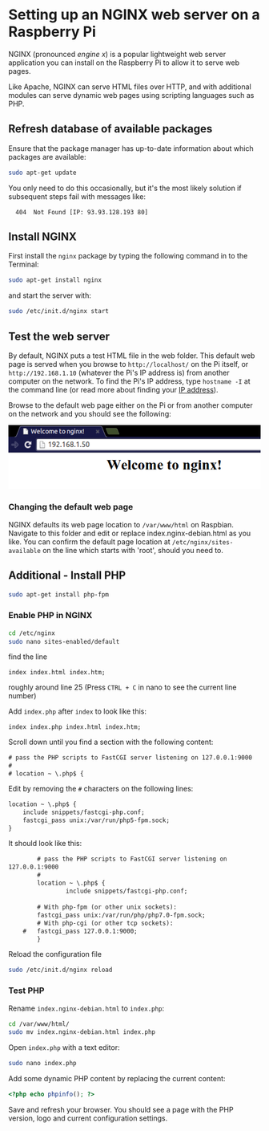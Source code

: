 # Setting up an NGINX web server on a Raspberry Pi

NGINX (pronounced *engine x*) is a popular lightweight web server application you can install on the Raspberry Pi to allow it to serve web pages.

Like Apache, NGINX can serve HTML files over HTTP, and with additional modules can serve dynamic web pages using scripting languages such as PHP.

## Refresh database of available packages

Ensure that the package manager has up-to-date information about which packages are available:  

```bash
sudo apt-get update
```

You only need to do this occasionally, but it's the most likely solution if subsequent steps fail with messages like:
```
  404  Not Found [IP: 93.93.128.193 80]
```

## Install NGINX

First install the `nginx` package by typing the following command in to the Terminal:

```bash
sudo apt-get install nginx
```

and start the server with:

```bash
sudo /etc/init.d/nginx start
```

## Test the web server

By default, NGINX puts a test HTML file in the web folder. This default web page is served when you browse to `http://localhost/` on the Pi itself, or `http://192.168.1.10` (whatever the Pi's IP address is) from another computer on the network. To find the Pi's IP address, type `hostname -I` at the command line (or read more about finding your [IP address](/remote-access/ip-address.md)).

Browse to the default web page either on the Pi or from another computer on the network and you should see the following:

![NGINX welcome page](/remote-access/web-server/images/nginx-welcome.png)

### Changing the default web page

NGINX defaults its web page location to `/var/www/html` on Raspbian. Navigate to this folder and edit or replace index.nginx-debian.html as you like. You can confirm the default page location at `/etc/nginx/sites-available` on the line which starts with 'root', should you need to.


## Additional - Install PHP

```bash
sudo apt-get install php-fpm
```

### Enable PHP in NGINX

```bash
cd /etc/nginx
sudo nano sites-enabled/default
```

find the line

```
index index.html index.htm;
```

roughly around line 25 (Press `CTRL + C` in nano to see the current line number)

Add `index.php` after `index` to look like this:

```
index index.php index.html index.htm;
```

Scroll down until you find a section with the following content:

```
# pass the PHP scripts to FastCGI server listening on 127.0.0.1:9000
#
# location ~ \.php$ {
```

Edit by removing the `#` characters on the following lines:

```
location ~ \.php$ {
	include snippets/fastcgi-php.conf;
	fastcgi_pass unix:/var/run/php5-fpm.sock;
}
```

It should look like this:

```
        # pass the PHP scripts to FastCGI server listening on 127.0.0.1:9000
        #
        location ~ \.php$ {
                include snippets/fastcgi-php.conf;

		# With php-fpm (or other unix sockets):
		fastcgi_pass unix:/var/run/php/php7.0-fpm.sock;
		# With php-cgi (or other tcp sockets):
	#	fastcgi_pass 127.0.0.1:9000;
        }
```

Reload the configuration file

```bash
sudo /etc/init.d/nginx reload
```

### Test PHP

Rename `index.nginx-debian.html` to `index.php`:

```bash
cd /var/www/html/
sudo mv index.nginx-debian.html index.php
```

Open `index.php` with a text editor:

```bash
sudo nano index.php
```

Add some dynamic PHP content by replacing the current content:
```php
<?php echo phpinfo(); ?>
```

Save and refresh your browser. You should see a page with the PHP version, logo and current configuration settings.
